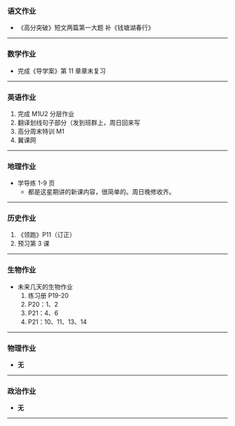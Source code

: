 ### 语文作业

- 《高分突破》短文两篇第一大题 补《钱塘湖春行》

---

### 数学作业

- 完成《导学案》第 11 章章末复习

---

### 英语作业

1. 完成 M1U2 分层作业
2. 翻译划线句子部分（发到班群上，周日回来写
3. 高分周末特训 M1
4. 翼课网

---

### 地理作业

- 学导练 1-9 页
  - 都是这星期讲的新课内容，很简单的。周日晚修收齐。

---

### 历史作业

1. 《领跑》P11（订正）
2. 预习第 3 课

---

### 生物作业

- 未来几天的生物作业
  1.  练习册 P19-20
  2.  P20：1、2
  3.  P21：4、6
  4.  P21：10、11、13、14

---

### 物理作业

- **无**

---

### 政治作业

- **无**

---
